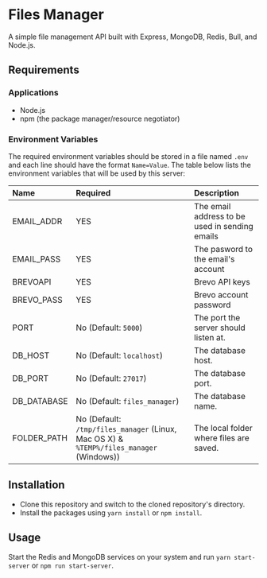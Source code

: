 # Files Manager

A simple file management API built with Express, MongoDB, Redis, Bull, and Node.js.

## Requirements

### Applications

+ Node.js
+ npm (the package manager/resource negotiator)



### Environment Variables

The required environment variables should be stored in a file named `.env` and each line should have the format `Name=Value`. The table below lists the environment variables that will be used by this server:

| Name | Required | Description |
|:-|:-|:-|
| EMAIL_ADDR | YES | The email address to be used in sending emails |
| EMAIL_PASS | YES | The pasword to the email's account |
| BREVOAPI | YES | Brevo API keys |
| BREVO_PASS | YES | Brevo account password |
| PORT | No (Default: `5000`)| The port the server should listen at. |
| DB_HOST | No (Default: `localhost`)| The database host. |
| DB_PORT | No (Default: `27017`)| The database port. |
| DB_DATABASE | No (Default: `files_manager`)| The database name. |
| FOLDER_PATH | No (Default: `/tmp/files_manager` (Linux, Mac OS X) & `%TEMP%/files_manager` (Windows)) | The local folder where files are saved. |

## Installation

+ Clone this repository and switch to the cloned repository's directory.
+ Install the packages using `yarn install` or `npm install`.

## Usage

Start the Redis and MongoDB services on your system and run `yarn start-server` or `npm run start-server`.



